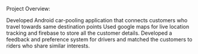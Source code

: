 Project Overview:

Developed Android car-pooling application that connects customers who travel towards same destination
points
Used google maps for live location tracking and firebase to store all the customer details.
Developed a feedback and preference system for drivers and matched the customers to riders who share
similar interests.
